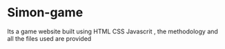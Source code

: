 # Simon-game
Its a game website built using HTML CSS Javascrit , the methodology and all the files used are provided
